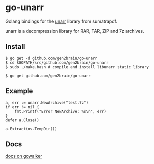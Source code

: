 go-unarr
========

Golang bindings for the [unarr](https://github.com/sumatrapdfreader/sumatrapdf/tree/master/ext/unarr) library from sumatrapdf.

unarr is a decompression library for RAR, TAR, ZIP and 7z archives.

## Install

    $ go get -d github.com/gen2brain/go-unarr
    $ cd $GOPATH/src/github.com/gen2brain/go-unarr
    $ sudo ./make.bash # compile and install libunarr static library

    $ go get github.com/gen2brain/go-unarr

## Example

    a, err := unarr.NewArchive("test.7z")
    if err != nil {
        fmt.Printf("Error NewArchive: %s\n", err)
    }
    defer a.Close()

    a.Extract(os.TempDir())

## Docs

[docs on gowalker](https://gowalker.org/github.com/gen2brain/go-unarr)

